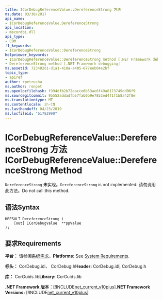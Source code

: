 ```yaml
---
title: ICorDebugReferenceValue::DereferenceStrong 方法
ms.date: 03/30/2017
api_name:
- ICorDebugReferenceValue.DereferenceStrong
api_location:
- mscordbi.dll
api_type:
- COM
f1_keywords:
- ICorDebugReferenceValue::DereferenceStrong
helpviewer_keywords:
- ICorDebugReferenceValue::DereferenceStrong method [.NET Framework debugging]
- DereferenceStrong method [.NET Framework debugging]
ms.assetid: 723482d1-d1a1-410a-a405-677eeb04e2bf
topic_type:
- apiref
author: rpetrusha
ms.author: ronpet
ms.openlocfilehash: f994dfb2b72eacce0b53ae6f49a8173749dd96f9
ms.sourcegitcommit: 9b552addadfb57fab0b9e7852ed4f1f1b8a42f8e
ms.translationtype: MT
ms.contentlocale: zh-CN
ms.lasthandoff: 04/23/2019
ms.locfileid: "61782990"
---
```

# <a name="icordebugreferencevaluedereferencestrong-method"></a><span data-ttu-id="b48e5-102">ICorDebugReferenceValue::DereferenceStrong 方法</span><span class="sxs-lookup"><span data-stu-id="b48e5-102">ICorDebugReferenceValue::DereferenceStrong Method</span></span>
<span data-ttu-id="b48e5-103">`DereferenceStrong` 未实现。</span><span class="sxs-lookup"><span data-stu-id="b48e5-103">`DereferenceStrong` is not implemented.</span></span> <span data-ttu-id="b48e5-104">请勿调用此方法。</span><span class="sxs-lookup"><span data-stu-id="b48e5-104">Do not call this method.</span></span>  
  
## <a name="syntax"></a><span data-ttu-id="b48e5-105">语法</span><span class="sxs-lookup"><span data-stu-id="b48e5-105">Syntax</span></span>  
  
```  
HRESULT DereferenceStrong (  
    [out] ICorDebugValue  **ppValue  
);  
```  
  
## <a name="requirements"></a><span data-ttu-id="b48e5-106">要求</span><span class="sxs-lookup"><span data-stu-id="b48e5-106">Requirements</span></span>  
 <span data-ttu-id="b48e5-107">**平台：** 请参阅[系统需求](../../../../docs/framework/get-started/system-requirements.md)。</span><span class="sxs-lookup"><span data-stu-id="b48e5-107">**Platforms:** See [System Requirements](../../../../docs/framework/get-started/system-requirements.md).</span></span>  
  
 <span data-ttu-id="b48e5-108">**标头：** CorDebug.idl、 CorDebug.h</span><span class="sxs-lookup"><span data-stu-id="b48e5-108">**Header:** CorDebug.idl, CorDebug.h</span></span>  
  
 <span data-ttu-id="b48e5-109">**库：** CorGuids.lib</span><span class="sxs-lookup"><span data-stu-id="b48e5-109">**Library:** CorGuids.lib</span></span>  
  
 <span data-ttu-id="b48e5-110">**.NET Framework 版本：**[!INCLUDE[net_current_v10plus](../../../../includes/net-current-v10plus-md.md)]</span><span class="sxs-lookup"><span data-stu-id="b48e5-110">**.NET Framework Versions:** [!INCLUDE[net_current_v10plus](../../../../includes/net-current-v10plus-md.md)]</span></span>
